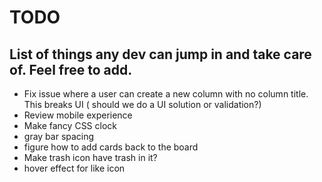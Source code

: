 TODO
====================

List of things any dev can jump in and take care of. Feel free to add.
----------------------------------------------------------------------


+   Fix issue where a user can create a new column with no column title. This breaks UI ( should we do a UI solution or validation?)
+   Review mobile experience
+   Make fancy CSS clock
+   gray bar spacing
+   figure how to add cards back to the board
+   Make trash icon have trash in it?
+   hover effect for like icon

